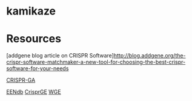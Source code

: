 # kamikaze

# Resources
[addgene blog article on CRISPR Software]http://blog.addgene.org/the-crispr-software-matchmaker-a-new-tool-for-choosing-the-best-crispr-software-for-your-needs

[CRISPR-GA](http://54.80.152.219/)

[EENdb](http://eendb.zfgenetics.org/)
[CrisprGE](http://crdd.osdd.net/servers/crisprge/)
[WGE](http://www.sanger.ac.uk/htgt/wge/)